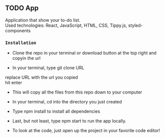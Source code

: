## TODO App

Application that show your to-do list.<br/>
Used technologies: React, JavaScript, HTML, CSS, Tippy.js, styled-components<br/>

### `Installation`

- Clone the repo in your terminal or download button at the top right and copyin the url<br/>

- In your terminal, type git clone URL<br/>

replace URL with the url you copied<br/>
hit enter<br/>

- This will copy all the files from this repo down to your computer<br/>

- In your terminal, cd into the directory you just created<br/>

- Type npm install to install all dependencies<br/>

- Last, but not least, type npm start to run the app locally.<br/>

- To look at the code, just open up the project in your favorite code editor!
